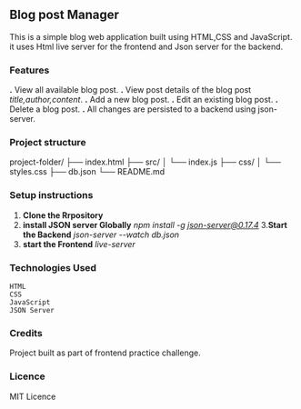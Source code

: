 ## Blog post Manager
This is a simple blog web application built using HTML,CSS and JavaScript. it uses Html live server for the frontend and Json server for the backend.

### Features
**.** View all available blog post.
**.** View post details of the blog post *title,author,content*.
**.** Add a new blog post.
**.** Edit an existing blog post.
**.** Delete a blog post.
**.** All changes are persisted to a backend using json-server.

### Project structure

project-folder/
├── index.html
├── src/
│   └── index.js
├── css/
│   └── styles.css
├── db.json
└── README.md

### Setup instructions
1. **Clone the Rrpository**
2. **install JSON server Globally**
   *npm install -g json-server@0.17.4*
3.**Start the Backend**
   *json-server --watch db.json*
4. **start the Frontend**
    *live-server*

### Technologies Used
    HTML
    CSS
    JavaScript
    JSON Server

### Credits
Project built as part of frontend practice challenge.

### Licence
MIT Licence
